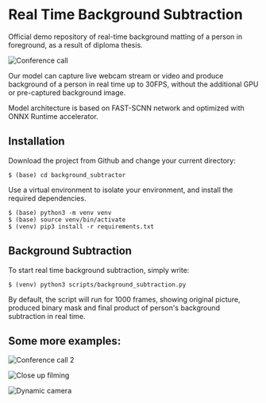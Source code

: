 # Real Time Background Subtraction  

Official demo repository of real-time background matting of a person in foreground, as a result of diploma thesis.

![Conference call](https://github.com/AmadejTratnik/background_subtractor/blob/main/images/conference_call1.gif)

Our model can capture live webcam stream or video and produce background of a person in real time up to 30FPS, without the additional GPU or pre-captured background image.

Model architecture is based on FAST-SCNN network and optimized with ONNX Runtime accelerator.

## Installation
Download the project from Github and change your current directory:
```
$ (base) cd background_subtractor
```
Use a virtual environment to isolate your environment, and install the required dependencies.
```
$ (base) python3 -m venv venv
$ (base) source venv/bin/activate
$ (venv) pip3 install -r requirements.txt
```

## Background Subtraction
To start real time background subtraction, simply write:
```
$ (venv) python3 scripts/background_subtraction.py
```

By default, the script will run for 1000 frames, showing original picture, produced binary mask and final product of person's background subtraction in real time.

## Some more examples:

![Conference call 2](https://github.com/AmadejTratnik/background_subtractor/blob/main/images/conference_call2.gif)

![Close up filming](https://github.com/AmadejTratnik/background_subtractor/blob/main/images/close_up.gif)

![Dynamic camera](https://github.com/AmadejTratnik/background_subtractor/blob/main/images/dynamic_background.gif)
